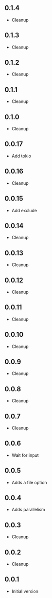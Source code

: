 ## 0.1.4

-   Cleanup

## 0.1.3

-   Cleanup

## 0.1.2

-   Cleanup

## 0.1.1

-   Cleanup

## 0.1.0

-   Cleanup

## 0.0.17

-   Add tokio

## 0.0.16

-   Cleanup

## 0.0.15

-   Add exclude

## 0.0.14

-   Cleanup

## 0.0.13

-   Cleanup

## 0.0.12

-   Cleanup

## 0.0.11

-   Cleanup

## 0.0.10

-   Cleanup

## 0.0.9

-   Cleanup

## 0.0.8

-   Cleanup

## 0.0.7

-   Cleanup

## 0.0.6

-   Wait for input

## 0.0.5

-   Adds a file option

## 0.0.4

-   Adds parallelism

## 0.0.3

-   Cleanup

## 0.0.2

-   Cleanup

## 0.0.1

-   Initial version
